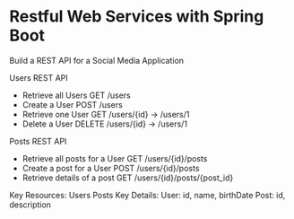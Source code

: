 # Restful Web Services with Spring Boot

Build a REST API for a Social Media
Application
 
Users REST API
+ Retrieve all Users
	GET /users
+ Create a User
	POST /users
+ Retrieve one User
	GET /users/{id} -> /users/1
+ Delete a User
	DELETE /users/{id} -> /users/1 

Posts REST API
+ Retrieve all posts for a User
    GET /users/{id}/posts
+ Create a post for a User
    POST /users/{id}/posts
+ Retrieve details of a post
    GET /users/{id}/posts/{post_id}

Key Resources: 
Users
Posts
Key Details:
User: id, name, birthDate
Post: id, description